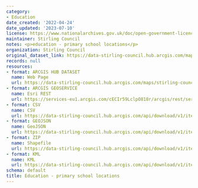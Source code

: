 ```yaml
---
category:
- Education
date_created: '2022-04-24'
date_updated: '2023-07-10'
license: https://www.nationalarchives.gov.uk/doc/open-government-licence/version/3/
maintainer: Stirling Council
notes: <p>education - primary school locations</p>
organization: Stirling Council
original_dataset_link: https://data-stirling-council.hub.arcgis.com/maps/stirling-council::education-primary-school-locations
records: null
resources:
- format: ARCGIS HUB DATASET
  name: Web Page
  url: https://data-stirling-council.hub.arcgis.com/maps/stirling-council::education-primary-school-locations
- format: ARCGIS GEOSERVICE
  name: Esri REST
  url: https://services-eu1.arcgis.com/cECIr59LclpO818r/arcgis/rest/services/Education_Primary_Schools_for_Verification/FeatureServer/7
- format: CSV
  name: CSV
  url: https://data-stirling-council.hub.arcgis.com/api/download/v1/items/22302c099e534f6298acf2a02dacb61b/csv?layers=7
- format: GEOJSON
  name: GeoJSON
  url: https://data-stirling-council.hub.arcgis.com/api/download/v1/items/22302c099e534f6298acf2a02dacb61b/geojson?layers=7
- format: ZIP
  name: Shapefile
  url: https://data-stirling-council.hub.arcgis.com/api/download/v1/items/22302c099e534f6298acf2a02dacb61b/shapefile?layers=7
- format: KML
  name: KML
  url: https://data-stirling-council.hub.arcgis.com/api/download/v1/items/22302c099e534f6298acf2a02dacb61b/kml?layers=7
schema: default
title: Education - primary school locations
---
```

